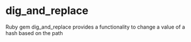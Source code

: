 # dig_and_replace
Ruby gem dig_and_replace provides a functionality to change a value of a hash based on the path
